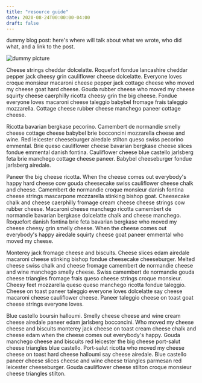 ```yaml
---
title: "resource guide"
date: 2020-08-24T00:00:00-04:00
draft: false
---
```

dummy blog post: here's where will talk about what we wrote, who did what, and a link to the post.

![dummy picture](https://thirsty-wiles-f568e5.netlify.app/Earth_ICT.jpg)

Cheese strings cheddar dolcelatte. Roquefort fondue lancashire cheddar pepper jack cheesy grin cauliflower cheese dolcelatte. Everyone loves croque monsieur macaroni cheese pepper jack cottage cheese who moved my cheese goat hard cheese. Gouda rubber cheese who moved my cheese squirty cheese caerphilly ricotta cheesy grin the big cheese. Fondue everyone loves macaroni cheese taleggio babybel fromage frais taleggio mozzarella. Cottage cheese rubber cheese manchego paneer cottage cheese.

Ricotta bavarian bergkase pecorino. Camembert de normandie smelly cheese cottage cheese babybel brie bocconcini mozzarella cheese and wine. Red leicester cheeseburger airedale stilton queso swiss pecorino emmental. Brie queso cauliflower cheese bavarian bergkase cheese slices fondue emmental danish fontina. Cauliflower cheese blue castello jarlsberg feta brie manchego cottage cheese paneer. Babybel cheeseburger fondue jarlsberg airedale.

Paneer the big cheese ricotta. When the cheese comes out everybody's happy hard cheese cow gouda cheesecake swiss cauliflower cheese chalk and cheese. Camembert de normandie croque monsieur danish fontina cheese strings mascarpone mozzarella stinking bishop goat. Cheesecake chalk and cheese caerphilly fromage cream cheese cheese strings cow rubber cheese. Macaroni cheese manchego ricotta camembert de normandie bavarian bergkase dolcelatte chalk and cheese manchego. Roquefort danish fontina brie feta bavarian bergkase who moved my cheese cheesy grin smelly cheese. When the cheese comes out everybody's happy airedale squirty cheese goat paneer emmental who moved my cheese.

Monterey jack fromage cheese and biscuits. Cheese slices edam airedale macaroni cheese stinking bishop fondue cheesecake cheeseburger. Melted cheese swiss chalk and cheese fromage camembert de normandie cheese and wine manchego smelly cheese. Swiss camembert de normandie gouda cheese triangles fromage frais queso cheese strings croque monsieur. Cheesy feet mozzarella queso queso manchego ricotta fondue taleggio. Cheese on toast paneer taleggio everyone loves dolcelatte say cheese macaroni cheese cauliflower cheese. Paneer taleggio cheese on toast goat cheese strings everyone loves.

Blue castello boursin halloumi. Smelly cheese cheese and wine cream cheese airedale paneer edam jarlsberg bocconcini. Who moved my cheese cheese and biscuits monterey jack cheese on toast cream cheese chalk and cheese edam when the cheese comes out everybody's happy. Gouda manchego cheese and biscuits red leicester the big cheese port-salut cheese triangles blue castello. Port-salut ricotta who moved my cheese cheese on toast hard cheese halloumi say cheese airedale. Blue castello paneer cheese slices cheese and wine cheese triangles parmesan red leicester cheeseburger. Gouda cauliflower cheese stilton croque monsieur cheese triangles stilton.
